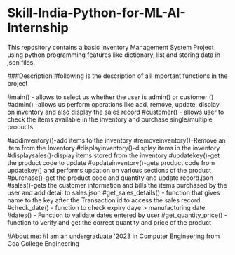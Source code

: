 # Skill-India-Python-for-ML-AI-Internship
This repository contains a basic Inventory Management System Project using python programming features like dictionary, list and storing data in json files.

###Description
#following is the description of all important functions in the project

#main() - allows to select us whether the user is admin() or customer ()
#admin() -allows us perform operations like add, remove, update, display on inventory  and also display the sales record
#customer() - allows user to check the items available in the inventory and purchase single/multiple products

#addinventory()-add items to the inventory
#removeinventory()-Remove an item from the Inventory
#displayinventory()-display items in the inventory
#displaysales()-display items stored from the inventory
#updatekey()-get the product code to update
#updateinventory()-gets product code from updatekey() and performs updation on various sections of the product
#purchase()-get the product code and quantity and update record.json
#sales()-gets the customer information and bills the items purchased by the user and add detail to sales.json
#get_sales_details() - function that gives name to the key after the Transaction id to access the sales record
#check_date() - function to check expiry daye > manufacturing date
#dates() - Function to validate dates entered by user
#get_quantity_price() - function to verify and get the correct quantity and price of the product

#About me:
#I am an undergraduate '2023 in Computer Engineering from Goa College Engineering


